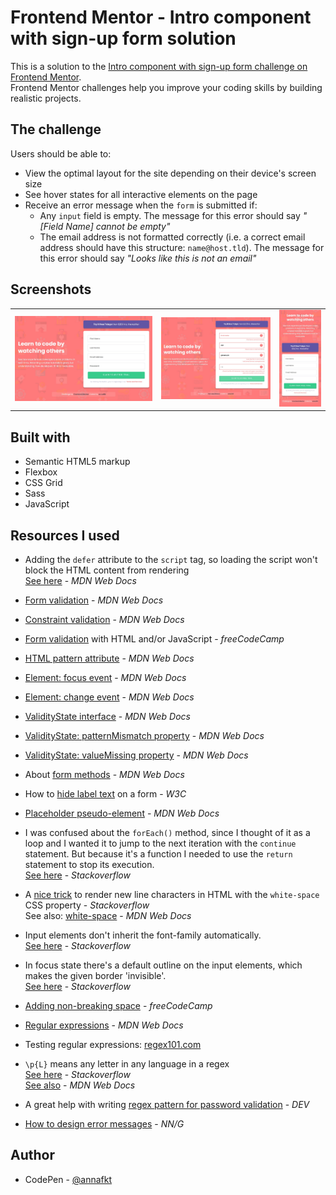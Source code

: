 # Frontend Mentor - Intro component with sign-up form solution

This is a solution to the [Intro component with sign-up form challenge on Frontend Mentor](https://www.frontendmentor.io/challenges/intro-component-with-signup-form-5cf91bd49edda32581d28fd1).
<br>Frontend Mentor challenges help you improve your coding skills by building realistic projects.

## The challenge

Users should be able to:

- View the optimal layout for the site depending on their device's screen size
- See hover states for all interactive elements on the page
- Receive an error message when the `form` is submitted if:
  - Any `input` field is empty. The message for this error should say *"[Field Name] cannot be empty"*
  - The email address is not formatted correctly (i.e. a correct email address should have this structure: `name@host.tld`). The message for this error should say *"Looks like this is not an email"*

## Screenshots

<table>
  <tr>
    <td><img src="screenshots/screenshot-desktop.jpg" alt="Screenshot of the desktop version"></td>
    <td><img src="screenshots/screenshot-error.jpg" alt="Screenshot of the invalid state"></td>
    <td><img src="screenshots/screenshot-mobile.jpg" alt="Screenshot of the mobile version"></td>
  </tr>
</table>

## Built with

- Semantic HTML5 markup
- Flexbox
- CSS Grid
- Sass
- JavaScript

## Resources I used

- Adding the `defer` attribute to the `script` tag, so loading the script won't block the HTML content from rendering<br> 
[See here](https://developer.mozilla.org/en-US/docs/Learn/JavaScript/First_steps/What_is_JavaScript#how_do_you_add_javascript_to_your_page) - *MDN Web Docs*

- [Form validation](https://developer.mozilla.org/en-US/docs/Learn/Forms/Form_validation) - *MDN Web Docs*
- [Constraint validation](https://developer.mozilla.org/en-US/docs/Web/HTML/Constraint_validation) - *MDN Web Docs*
- [Form validation](https://www.freecodecamp.org/news/form-validation-with-html5-and-javascript/) with HTML and/or JavaScript - *freeCodeCamp*
- [HTML pattern attribute](https://developer.mozilla.org/en-US/docs/Web/HTML/Attributes/pattern) - *MDN Web Docs*
- [Element: focus event](https://developer.mozilla.org/en-US/docs/Web/API/Element/focus_event) - *MDN Web Docs*
- [Element: change event](https://developer.mozilla.org/en-US/docs/Web/API/HTMLElement/change_event) - *MDN Web Docs*
- [ValidityState interface](https://developer.mozilla.org/en-US/docs/Web/API/ValidityState#valid) - *MDN Web Docs*
- [ValidityState: patternMismatch property](https://developer.mozilla.org/en-US/docs/Web/API/ValidityState/patternMismatch) - *MDN Web Docs*
- [ValidityState: valueMissing property](https://developer.mozilla.org/en-US/docs/Web/API/ValidityState/valueMissing) - *MDN Web Docs*
- About [form methods](https://developer.mozilla.org/en-US/docs/Learn/Forms/Sending_and_retrieving_form_data) - *MDN Web Docs*
- How to [hide label text](https://www.w3.org/WAI/tutorials/forms/labels/#hiding-label-text) on a form - *W3C*
- [Placeholder pseudo-element](https://developer.mozilla.org/en-US/docs/Web/CSS/::placeholder) - *MDN Web Docs*

- I was confused about the `forEach()` method, since I thought of it as a loop and I wanted it to jump to the next iteration with the `continue` statement. But because it's a function I needed to use the `return` statement to stop its execution.<br>
[See here](https://stackoverflow.com/questions/72775702/continue-inside-a-foreach-loop) - *Stackoverflow*
- A [nice trick](https://stackoverflow.com/questions/31002593/type-new-line-character-in-element-textcontent) to render new line characters in HTML with the `white-space` CSS property - *Stackoverflow*<br>
See also: [white-space](https://developer.mozilla.org/en-US/docs/Web/CSS/white-space) - *MDN Web Docs*
- Input elements don't inherit the font-family automatically.<br>
[See here](https://stackoverflow.com/questions/6080413/input-doesnt-inherit-the-font-from-body) - *Stackoverflow*
- In focus state there's a default outline on the input elements, which makes the given border 'invisible'.<br>
[See here](https://stackoverflow.com/questions/38133269/text-input-border-color-not-changing-correctly-on-focus) - *Stackoverflow*
- [Adding non-breaking space](https://www.freecodecamp.org/news/html-space-how-to-add-a-non-breaking-space-with-the-nbsp-character-entity/) - *freeCodeCamp*

- [Regular expressions](https://developer.mozilla.org/en-US/docs/Web/JavaScript/Guide/Regular_expressions) - *MDN Web Docs*
- Testing regular expressions: [regex101.com](https://regex101.com)
- `\p{L}` means any letter in any language in a regex<br>
[See here](https://stackoverflow.com/questions/14891129/regular-expression-pl-and-pn) - *Stackoverflow*<br>
[See also](https://developer.mozilla.org/en-US/docs/Web/JavaScript/Reference/Regular_expressions/Unicode_character_class_escape) - *MDN Web Docs*
- A great help with writing [regex pattern for password validation](https://dev.to/rasaf_ibrahim/write-regex-password-validation-like-a-pro-5175) - *DEV*

- [How to design error messages](https://www.nngroup.com/articles/errors-forms-design-guidelines/) - *NN/G*

## Author

- CodePen - [@annafkt](https://codepen.io/annafkt)